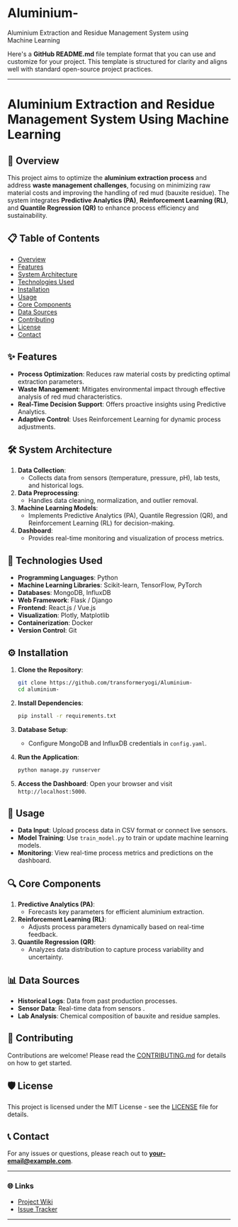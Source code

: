 # Aluminium-
Aluminium Extraction and Residue Management System using Machine Learning



Here's a **GitHub README.md** file template format that you can use and customize for your project. This template is structured for clarity and aligns well with standard open-source project practices.

---

# Aluminium Extraction and Residue Management System Using Machine Learning

## 📝 Overview

This project aims to optimize the **aluminium extraction process** and address **waste management challenges**, focusing on minimizing raw material costs and improving the handling of red mud (bauxite residue). The system integrates **Predictive Analytics (PA)**, **Reinforcement Learning (RL)**, and **Quantile Regression (QR)** to enhance process efficiency and sustainability.

## 📋 Table of Contents

- [Overview](#-overview)
- [Features](#-features)
- [System Architecture](#-system-architecture)
- [Technologies Used](#-technologies-used)
- [Installation](#-installation)
- [Usage](#-usage)
- [Core Components](#-core-components)
- [Data Sources](#-data-sources)
- [Contributing](#-contributing)
- [License](#-license)
- [Contact](#-contact)

## ✨ Features

- **Process Optimization**: Reduces raw material costs by predicting optimal extraction parameters.
- **Waste Management**: Mitigates environmental impact through effective analysis of red mud characteristics.
- **Real-Time Decision Support**: Offers proactive insights using Predictive Analytics.
- **Adaptive Control**: Uses Reinforcement Learning for dynamic process adjustments.

## 🛠️ System Architecture

1. **Data Collection**:
   - Collects data from sensors (temperature, pressure, pH), lab tests, and historical logs.
2. **Data Preprocessing**:
   - Handles data cleaning, normalization, and outlier removal.
3. **Machine Learning Models**:
   - Implements Predictive Analytics (PA), Quantile Regression (QR), and Reinforcement Learning (RL) for decision-making.
4. **Dashboard**:
   - Provides real-time monitoring and visualization of process metrics.

## 🚀 Technologies Used

- **Programming Languages**: Python
- **Machine Learning Libraries**: Scikit-learn, TensorFlow, PyTorch
- **Databases**: MongoDB, InfluxDB
- **Web Framework**: Flask / Django
- **Frontend**: React.js / Vue.js
- **Visualization**: Plotly, Matplotlib
- **Containerization**: Docker
- **Version Control**: Git

## ⚙️ Installation

1. **Clone the Repository**:
   ```bash
   git clone https://github.com/transformeryogi/Aluminium-
   cd aluminium-
   ```

2. **Install Dependencies**:
   ```bash
   pip install -r requirements.txt
   ```

3. **Database Setup**:
   - Configure MongoDB and InfluxDB credentials in `config.yaml`.

4. **Run the Application**:
   ```bash
   python manage.py runserver  
   ```

5. **Access the Dashboard**:
   Open your browser and visit `http://localhost:5000`.

## 📝 Usage

- **Data Input**: Upload process data in CSV format or connect live sensors.
- **Model Training**: Use `train_model.py` to train or update machine learning models.
- **Monitoring**: View real-time process metrics and predictions on the dashboard.

## 🔍 Core Components

1. **Predictive Analytics (PA)**:
   - Forecasts key parameters for efficient aluminium extraction.
2. **Reinforcement Learning (RL)**:
   - Adjusts process parameters dynamically based on real-time feedback.
3. **Quantile Regression (QR)**:
   - Analyzes data distribution to capture process variability and uncertainty.

## 📊 Data Sources

- **Historical Logs**: Data from past production processes.
- **Sensor Data**: Real-time data from sensors .
- **Lab Analysis**: Chemical composition of bauxite and residue samples.

## 🤝 Contributing

Contributions are welcome! Please read the [CONTRIBUTING.md](CONTRIBUTING.md) for details on how to get started.

## 🛡️ License

This project is licensed under the MIT License - see the [LICENSE](LICENSE) file for details.

## 📞 Contact

For any issues or questions, please reach out to **[your-email@example.com](mailto:ykblissfull@gmal.com)**.

---

### 🌐 Links

- [Project Wiki](https://github.com/transformeryogi/Aluminium-)
- [Issue Tracker](https://github.com/your-username/aluminium-extraction-ml/issues)

---

